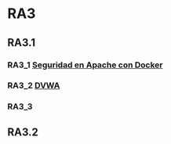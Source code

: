# RA3
## RA3.1
### RA3_1 [Seguridad en Apache con Docker](/RA3.1/RA3_1/README.md)
### RA3_2 [DVWA](/RA3_2/README.md)
### RA3_3 [](/RA3_3/README.md)

## RA3.2
###
###
###